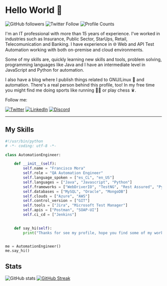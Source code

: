 # Hello World 👋

![GitHub followers](https://img.shields.io/github/followers/fmoradev?style=social)
![Twitter Follow](https://img.shields.io/twitter/follow/fmoradev?style=social)
![Profile Counts](https://komarev.com/ghpvc/?username=fmoradev&color=orange)

I'm an IT professional with more than 15 years of experience. I've worked in industries such as Insurance, Public Sector, StarUps, Retail, Telecomunication and Banking. I have experience in 🌐 Web and API Test Automation working with both on-premise and cloud environments.

Some of my skills are, quickly learning new skills and tools, problem solving, programming languages like Java and I have an intermediate level in JavaScript and Python for automation.

I also have a blog where I publish things related to GNU/Linux 🐧 and automation. There's a real person behind this profile, too! In my free time you might find me doing sports like running 🏃🏽 or play chess ♛.

Follow me:

[![Twitter][1.1]][1]
[![LinkedIn][2.1]][2]
[![Discord][3.1]][3]

---

## My Skills

```python
#!/usr/bin/python
# -*- coding: utf-8 -*-

class AutomationEngineer:

    def __init__(self):
        self.name = "Francisco Mora"
        self.role = "QA Automation Engineer"
        self.language_spoken = ["es_CL", "en_US"]
        self.languages = ["Java", "Javascript", "Python"]
        self.frameworks = ["WebDriverIO", "TestNG", "Rest Assured", "PyTest"]
        self.databases = ["MySQL", "Oracle", "MongoDB"]
        self.clouds = ["Azure", "AWS"]
        self.control_version = ["GIT"] 
        self.tools = ["Jira", "Microsoft Test Manager"]
        self.apis = ["Postman", "SOAP-UI"]
        self.ci_cd = ["Jenkins"]
        

    def say_hi(self):
        print("Thanks for see my profile, hope you find some of my work interesting.")


me = AutomationEngineer()
me.say_hi()
```

## Stats

![GitHub stats](https://github-readme-stats.vercel.app/api?username=fmoradev&show_icons=true&theme=dark)
[![GitHub Streak](https://streak-stats.demolab.com/?user=fmoradev&theme=dark)](https://git.io/streak-stats)

<!-- links to social media icons -->
[1.1]: https://img.shields.io/badge/Twitter-%231DA1F2.svg?style=for-the-badge&logo=Twitter&logoColor=white
[2.1]: https://img.shields.io/badge/linkedin-%230077B5.svg?style=for-the-badge&logo=linkedin&logoColor=white
[3.1]: https://img.shields.io/badge/Discord-%235865F2.svg?style=for-the-badge&logo=discord&logoColor=white

<!-- links to your social media accounts -->
[1]: https://twitter.com/fmoradev
[2]: https://www.linkedin.com/in/franciscomoradev
[3]: https://discord.com/users/1052685602744717336
